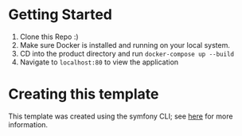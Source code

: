 # Getting Started
1. Clone this Repo :) 
2. Make sure Docker is installed and running on your local system.
3. CD into the product directory and run `docker-compose up --build`
4. Navigate to `localhost:80` to view the application

# Creating this template
This template was created using the symfony CLI; see [here](https://symfony.com/doc/current/setup.html) for more information. 